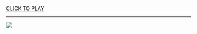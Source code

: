 
<a href="https://premium76.site?title=monkey_mart_unblocked_games_6x&ref=13M">CLICK TO PLAY</a></h3>
<hr>

<a href="https://premium76.site?title=monkey_mart_unblocked_games_6x&ref=13M"><img src="https://clearcache.store/games.png"></a>


